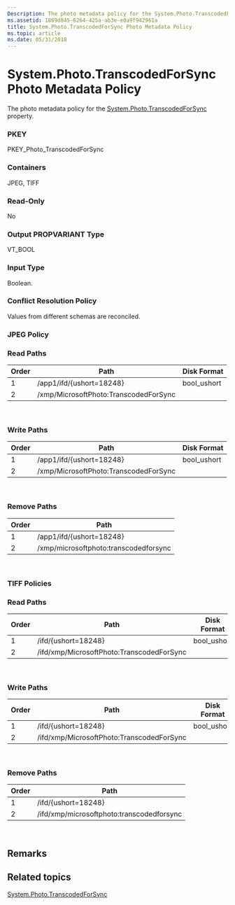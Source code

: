 ```yaml
---
Description: The photo metadata policy for the System.Photo.TranscodedForSync property.
ms.assetid: 1869d845-6264-425a-ab3e-e0a9f942961a
title: System.Photo.TranscodedForSync Photo Metadata Policy
ms.topic: article
ms.date: 05/31/2018
---
```


# System.Photo.TranscodedForSync Photo Metadata Policy

The photo metadata policy for the [System.Photo.TranscodedForSync](https://msdn.microsoft.com/library/bb787279(VS.85).aspx) property.

### PKEY

PKEY\_Photo\_TranscodedForSync

### Containers

JPEG, TIFF

### Read-Only

No

### Output PROPVARIANT Type

VT\_BOOL

### Input Type

Boolean.

### Conflict Resolution Policy

Values from different schemas are reconciled.

### JPEG Policy

### Read Paths



| Order | Path                                  | Disk Format  |
|-------|---------------------------------------|--------------|
| 1     | /app1/ifd/{ushort=18248}              | bool\_ushort |
| 2     | /xmp/MicrosoftPhoto:TranscodedForSync |              |



 

### Write Paths



| Order | Path                                  | Disk Format  |
|-------|---------------------------------------|--------------|
| 1     | /app1/ifd/{ushort=18248}              | bool\_ushort |
| 2     | /xmp/MicrosoftPhoto:TranscodedForSync |              |



 

### Remove Paths



| Order | Path                                  |
|-------|---------------------------------------|
| 1     | /app1/ifd/{ushort=18248}              |
| 2     | /xmp/microsoftphoto:transcodedforsync |



 

### TIFF Policies

### Read Paths



| Order | Path                                      | Disk Format  |
|-------|-------------------------------------------|--------------|
| 1     | /ifd/{ushort=18248}                       | bool\_ushort |
| 2     | /ifd/xmp/MicrosoftPhoto:TranscodedForSync |              |



 

### Write Paths



| Order | Path                                      | Disk Format  |
|-------|-------------------------------------------|--------------|
| 1     | /ifd/{ushort=18248}                       | bool\_ushort |
| 2     | /ifd/xmp/MicrosoftPhoto:TranscodedForSync |              |



 

### Remove Paths



| Order | Path                                      |
|-------|-------------------------------------------|
| 1     | /ifd/{ushort=18248}                       |
| 2     | /ifd/xmp/microsoftphoto:transcodedforsync |



 

## Remarks

## Related topics

<dl> <dt>

[System.Photo.TranscodedForSync](https://msdn.microsoft.com/library/bb787279(VS.85).aspx)
</dt> </dl>

 

 



